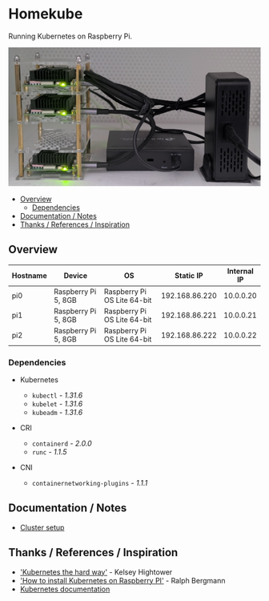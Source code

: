 # Homekube

Running Kubernetes on Raspberry Pi.

![Homekube](./doc/homekube.png)

<!-- TOC -->
- [Overview](#overview)
    - [Dependencies](#dependencies)
- [Documentation / Notes](#documentation--notes)
- [Thanks / References / Inspiration](#thanks--references--inspiration)
<!-- /TOC -->

## Overview

| Hostname | Device | OS | Static IP | Internal IP |
|-|-|-|-|-|
| pi0 | Raspberry Pi 5, 8GB | Raspberry Pi OS Lite 64-bit | 192.168.86.220 | 10.0.0.20 |
| pi1 | Raspberry Pi 5, 8GB | Raspberry Pi OS Lite 64-bit | 192.168.86.221 | 10.0.0.21 | 
| pi2 | Raspberry Pi 5, 8GB | Raspberry Pi OS Lite 64-bit | 192.168.86.222 | 10.0.0.22 |

### Dependencies

- Kubernetes
    - `kubectl` - _1.31.6_
    - `kubelet` - _1.31.6_
    - `kubeadm` - _1.31.6_

- CRI
    - `containerd` - _2.0.0_
    - `runc` - _1.1.5_
- CNI
    - `containernetworking-plugins` - _1.1.1_

## Documentation / Notes

- [Cluster setup](./doc/cluster.md)

## Thanks / References / Inspiration

- ['Kubernetes the hard way'](https://github.com/kelseyhightower/kubernetes-the-hard-way/tree/master) - Kelsey Hightower
- ['How to install Kubernetes on Raspberry PI'](https://medium.com/karlmax-berlin/how-to-install-kubernetes-on-raspberry-pi-53b4ce300b58) - Ralph Bergmann
- [Kubernetes documentation](https://kubernetes.io/docs/setup/production-environment/)
